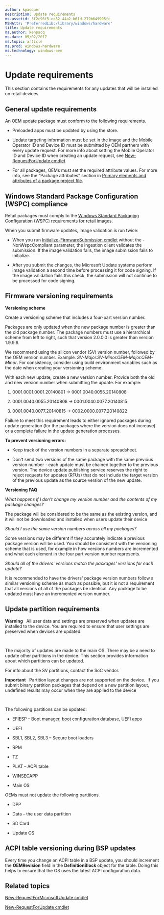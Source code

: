 ```yaml
---
author: kpacquer
Description: Update requirements
ms.assetid: 3f2c96f5-cc52-44a2-b61d-279b649995fc
MSHAttr: 'PreferredLib:/library/windows/hardware'
title: Update requirements
ms.author: kenpacq
ms.date: 05/02/2017
ms.topic: article
ms.prod: windows-hardware
ms.technology: windows-oem
---
```


# Update requirements


This section contains the requirements for any updates that will be installed on retail devices.

## <span id="General_update_requirements"></span><span id="general_update_requirements"></span><span id="GENERAL_UPDATE_REQUIREMENTS"></span>General update requirements


An OEM update package must conform to the following requirements.

-   Preloaded apps must be updated by using the store.

-   Update targeting information must be set in the image and the Mobile Operator ID and Device ID must be submitted by OEM partners with every update request. For more info about setting the Mobile Operator ID and Device ID when creating an update request, see [New-RequestForUpdate cmdlet](new-requestforupdate-cmdlet.md).

-   For all packages, OEMs must set the required attribute values. For more info, see the “Package attributes” section in [Primary elements and attributes of a package project file](https://msdn.microsoft.com/library/dn756796).

## <span id="Windows_Standard_Package_Configuration__WSPC__compliance"></span><span id="windows_standard_package_configuration__wspc__compliance"></span><span id="WINDOWS_STANDARD_PACKAGE_CONFIGURATION__WSPC__COMPLIANCE"></span>Windows Standard Package Configuration (WSPC) compliance


Retail packages must comply to the [Windows Standard Packaging Configuration (WSPC) requirements for retail images](https://msdn.microsoft.com/library/dn756781).

When you submit firmware updates, image validation is run twice:

-   When you run [Initialize-FirmwareSubmission cmdlet](initialize-firmwaresubmission-cmdlet.md) without the -NonWspcCompliant parameter, the ingestion client validates the submission. If the image validation fails, the image submission fails to initialize.

-   After you submit the changes, the Microsoft Update systems perform image validation a second time before processing it for code signing. If the image validation fails this check, the submission will not continue to be processed for code signing.

## <span id="Firmware_versioning_requirements"></span><span id="firmware_versioning_requirements"></span><span id="FIRMWARE_VERSIONING_REQUIREMENTS"></span>Firmware versioning requirements


**Versioning scheme**

Create a versioning scheme that includes a four-part version number.

Packages are only updated when the new package number is greater than the old package number. The package numbers must use a hierarchical scheme from left to right, such that version 2.0.0.0 is greater than version 1.9.9.9.

We recommend using the silicon vendor (SV) version number, followed by the OEM version number. Example: *SV-Major.SV-Minor.OEM-Major.OEM-Minor*. For consistency, consider using build environment variables such as the date when creating your versioning scheme.

With each new update, create a new version number. Provide both the old and new version number when submitting the update. For example:

1.  0001.0001.0001.20140801 -&gt; 0001.0040.0055.20140808

2.  0001.0040.0055.20140808 -&gt; 0001.0040.0077.20140815

3.  0001.0040.0077.20140815 -&gt; 0002.0000.0077.20140822

Failure to meet this requirement leads to either ignored packages during update generation (for the packages where the version does not increase) or a complete failure in the update generation processes.

**To prevent versioning errors:**

-   Keep track of the version numbers in a separate spreadsheet.

-   Don't send two versions of the same package with the same previous version number - each update must be chained together to the previous version. The device update publishing service reserves the right to reject requests for updates (RFUs) that do not include the target version of the previous update as the source version of the new update.

**Versioning FAQ**

*What happens if I don't change my version number and the contents of my package changes?*

The package will be considered to be the same as the existing version, and it will not be downloaded and installed when users update their device

*Should I use the same version numbers across all my packages?*

Some versions may be different if they accurately indicate a previous package version will be used. You should be consistent with the versioning scheme that is used, for example in how versions numbers are incremented and what each element in the four part version number represents.

*Should all of the drivers' versions match the packages' versions for each update?*

It is recommended to have the drivers' package version numbers follow a similar versioning scheme as much as possible, but it is not a requirement that all versions of all of the packages be identical. Any package to be updated must have an incremented version number.

## <span id="Update_partition_requirements"></span><span id="update_partition_requirements"></span><span id="UPDATE_PARTITION_REQUIREMENTS"></span>Update partition requirements


**Warning**  
All user data and settings are preserved when updates are installed to the device. You are required to ensure that user settings are preserved when devices are updated.

 

The majority of updates are made to the main OS. There may be a need to update other partitions in the device. This section provides information about which partitions can be updated.

For info about the SV partitions, contact the SoC vendor.

**Important**  
Partition layout changes are not supported on the device.  If you submit binary partition packages that depend on a new partition layout, undefined results may occur when they are applied to the device

 

The following partitions can be updated:

-   EFIESP – Boot manager, boot configuration database, UEFI apps

-   UEFI

-   SBL1, SBL2, SBL3 – Secure boot loaders

-   RPM

-   TZ

-   PLAT – ACPI table

-   WINSECAPP

-   Main OS

OEMs must not update the following partitions.

-   DPP

-   Data – the user data partition

-   SD Card

-   Update OS

## <span id="ACPI_table_versioning_during_BSP_updates"></span><span id="acpi_table_versioning_during_bsp_updates"></span><span id="ACPI_TABLE_VERSIONING_DURING_BSP_UPDATES"></span>ACPI table versioning during BSP updates


Every time you change an ACPI table in a BSP update, you should increment the **OEMRevision** field in the **DefinitionBlock** object for the table. Doing this helps to ensure that the OS uses the latest ACPI configuration data.

## <span id="related_topics"></span>Related topics


[New-RequestForMicrosoftUpdate cmdlet](new-requestformicrosoftupdate-cmdlet.md)

[New-RequestForUpdate cmdlet](new-requestforupdate-cmdlet.md)

 

 






